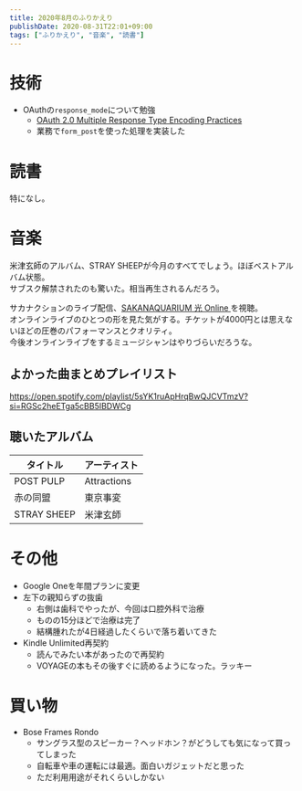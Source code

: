 ```yaml
---
title: 2020年8月のふりかえり
publishDate: 2020-08-31T22:01+09:00
tags: ["ふりかえり", "音楽", "読書"]
---
```


# 技術

- OAuthの`response_mode`について勉強
  - [OAuth 2.0 Multiple Response Type Encoding Practices](https://openid.net/specs/oauth-v2-multiple-response-types-1_0.html)
  - 業務で`form_post`を使った処理を実装した

# 読書

特になし。

# 音楽

米津玄師のアルバム、STRAY SHEEPが今月のすべてでしょう。ほぼベストアルバム状態。  
サブスク解禁されたのも驚いた。相当再生されるんだろう。

サカナクションのライブ配信、[SAKANAQUARIUM 光 Online
](https://sakanaction.jp/feature/sakanaquarium_online)を視聴。  
オンラインライブのひとつの形を見た気がする。チケットが4000円とは思えないほどの圧巻のパフォーマンスとクオリティ。  
今後オンラインライブをするミュージシャンはやりづらいだろうな。

## よかった曲まとめプレイリスト

https://open.spotify.com/playlist/5sYK1ruApHrqBwQJCVTmzV?si=RGSc2heETga5cBB5IBDWCg

## 聴いたアルバム

| タイトル    | アーティスト |
| ----------- | ------------ |
| POST PULP   | Attractions  |
| 赤の同盟    | 東京事変     |
| STRAY SHEEP | 米津玄師     |

# その他

- Google Oneを年間プランに変更
- 左下の親知らずの抜歯
  - 右側は歯科でやったが、今回は口腔外科で治療
  - ものの15分ほどで治療は完了
  - 結構腫れたが4日経過したくらいで落ち着いてきた
- Kindle Unlimited再契約
  - 読んでみたい本があったので再契約
  - VOYAGEの本もその後すぐに読めるようになった。ラッキー

# 買い物

- Bose Frames Rondo
  - サングラス型のスピーカー？ヘッドホン？がどうしても気になって買ってしまった
  - 自転車や車の運転には最適。面白いガジェットだと思った
  - ただ利用用途がそれくらいしかない
